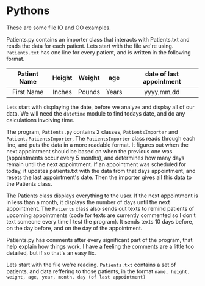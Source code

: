 # Pythons
These are some file IO and OO examples. 

Patients.py contains an importer class that interacts with Patients.txt and reads the data for each patient. Lets start with the file we're using. `Patients.txt` has one line for every patient, and is written in the following format.

| Patient Name | Height | Weight | age | date of last appointment |
| :----------: | :----: | :----: | :-: | :----------------------: |
| First Name   | Inches | Pounds | Years | yyyy,mm,dd             |

Lets start with displaying the date, before we analyze and display all of our data.
We will need the `datetime` module to find todays date, and do any calculations involving time.

The program, `Patients.py` contains 2 classes, `PatientsImporter` and `Patient`. 
`PatientsImporter`, 
The `PatientsImporter` class reads through each line, and puts the data in a more readable format. It figures out when the next appointment should be based on when the previous one was (appointments occur every 5 months), and determines how many days remain until the next appointment. If an appointment was scheduled for today, it updates patients.txt with the data from that days appointment, and resets the last appointment's date. Then the importer gives all this data to the Patients class.

The Patients class displays everything to the user. If the next appointment is in less than a month, it displays the number of days until the next appointment. The `Patients` class also sends out texts to remind patients of upcoming appointments (code for texts are currently commented so I don't text someone every time I test the program). It sends texts 10 days before, on the day before, and on the day of the appointment.

Patients.py has comments after every significant part of the program, that help explain how things work. I have a feeling the comments are a little too detailed, but if so that's an easy fix.


Lets start with the file we're reading. `Patients.txt` contains a set of patients, and data reffering to those patients, in the format `name, height, weight, age, year, month, day (of last appointment)`

